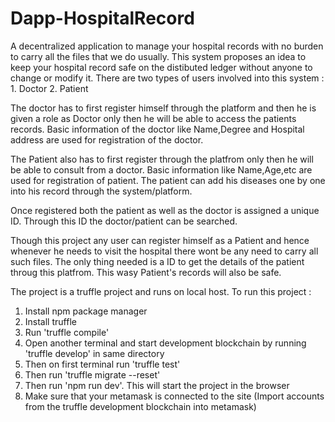 # Dapp-HospitalRecord

A decentralized application to manage your hospital records with no burden to carry all the files that we do usually.
This system proposes an idea to keep your hospital record safe on the distibuted ledger without anyone to change or modify it.
There are two types of users involved into this system : 1. Doctor
                                                         2. Patient
        
The doctor has to first register himself through the platform and then he is given a role as Doctor only then he will be able to access the patients records.
Basic information of the doctor like Name,Degree and Hospital address are used for registration of the doctor.

The Patient also has to first register through the platfrom only then he will be able to consult from a doctor.
Basic information like Name,Age,etc are used for registration of patient.
The patient can add his diseases one by one into his record through the system/platform.

Once registered both the patient as well as the doctor is assigned a unique ID. Through this ID the doctor/patient can be searched.

Though this project any user can register himself as a Patient and hence whenever he needs to visit the hospital there wont be any need to carry all such files.
The only thing needed is a ID to get the details of the patient throug this platfrom.
This wasy Patient's records will also be safe.

The project is a truffle project and runs on local host.
To run this project :

1. Install npm package manager
2. Install truffle
3. Run 'truffle compile'
4. Open another terminal and start development blockchain by running 'truffle develop' in same directory
5. Then on first terminal run 'truffle test'
6. Then run 'truffle migrate --reset'
7. Then run 'npm run dev'. This will start the project in the browser
8. Make sure that your metamask is connected to the site (Import accounts from the truffle development blockchain into metamask)




